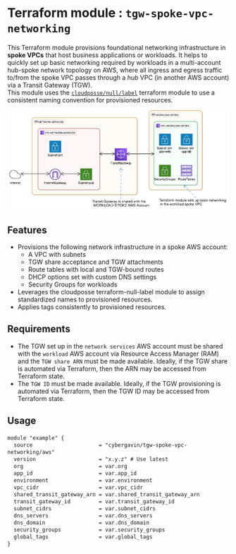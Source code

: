 # Terraform module : `tgw-spoke-vpc-networking`
This Terraform module provisions foundational networking infrastructure in **spoke VPCs** that host business applications or workloads. It helps to quickly set up basic networking required by workloads in a multi-account hub-spoke network topology on AWS, where all ingress and egress traffic to/from the spoke VPC passes through a *hub* VPC (in another AWS account) via a Transit Gateway (TGW).  
This module uses the [`cloudposse/null/label`](https://registry.terraform.io/modules/cloudposse/label/null/latest) terraform module to use a consistent naming convention for provisioned resources.

![](VIEWME.png "AWS Hub-Spoke")

## Features
- Provisions the following network infrastructure in a spoke AWS account:
  - A VPC with subnets
  - TGW share acceptance and TGW attachments
  - Route tables with local and TGW-bound routes
  - DHCP options set with custom DNS settings
  - Security Groups for workloads
- Leverages the cloudposse terraform-null-label module to assign standardized names to provisioned resources.
- Applies tags consistently to provisioned resources.

## Requirements

- The TGW set up in the `network services` AWS account must be shared with the `workload` AWS account via Resource Access Manager (RAM) and the `TGW share ARN` must be made available. Ideally, if the TGW share is automated via Terraform, then the ARN may be accessed from Terraform state.
- The `TGW ID` must be made available. Ideally, if the TGW provisioning is automated via Terraform, then the TGW ID may be accessed from Terraform state.


## Usage

```hcl
module "example" {
  source                     = "cybergavin/tgw-spoke-vpc-networking/aws"
  version                    = "x.y.z" # Use latest
  org                        = var.org
  app_id                     = var.app_id
  environment                = var.environment
  vpc_cidr                   = var.vpc_cidr
  shared_transit_gateway_arn = var.shared_transit_gateway_arn
  transit_gateway_id         = var.transit_gateway_id
  subnet_cidrs               = var.subnet_cidrs
  dns_servers                = var.dns_servers
  dns_domain                 = var.dns_domain
  security_groups            = var.security_groups
  global_tags                = var.global_tags
}
```
